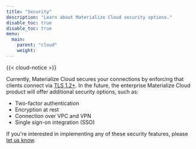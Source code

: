 ```yaml
---
title: "Security"
description: "Learn about Materialize Cloud security options."
disable_toc: true
disable_toc: true
menu:
  main:
    parent: "cloud"
    weight:
---
```


{{< cloud-notice >}}

Currently, Materialize Cloud secures your connections by enforcing that clients connect via
[TLS 1.2+](https://en.wikipedia.org/wiki/Transport_Layer_Security). In the future, the enterprise
Materialize Cloud product will offer additional security options, such as:

* Two-factor authentication
* Encryption at rest
* Connection over VPC and VPN
* Single sign-on integration (SSO)

If you're interested in implementing any of these security features, please [let us know](../support).

<!-- Are all of these managed, or will some of them be available to the free product? -->
